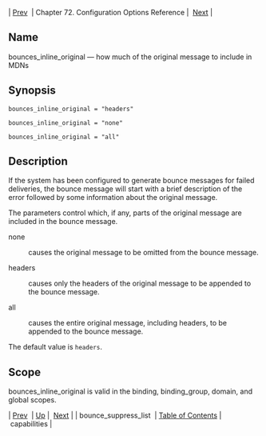 | [Prev](conf.ref.bounce_suppress_list)  | Chapter 72. Configuration Options Reference |  [Next](conf.ref.capabilities) |

<a name="conf.ref.bounces_inline_original"></a>
## Name

bounces_inline_original — how much of the original message to include in MDNs

## Synopsis

`bounces_inline_original = "headers"`

`bounces_inline_original = "none"`

`bounces_inline_original = "all"`

<a name="idp23795280"></a>
## Description

If the system has been configured to generate bounce messages for failed deliveries, the bounce message will start with a brief description of the error followed by some information about the original message.

The parameters control which, if any, parts of the original message are included in the bounce message.

<dl class="variablelist">

<dt>none</dt>

<dd>

causes the original message to be omitted from the bounce message.

</dd>

<dt>headers</dt>

<dd>

causes only the headers of the original message to be appended to the bounce message.

</dd>

<dt>all</dt>

<dd>

causes the entire original message, including headers, to be appended to the bounce message.

</dd>

</dl>

The default value is `headers`.

<a name="idp23804928"></a>
## Scope

bounces_inline_original is valid in the binding, binding_group, domain, and global scopes.

| [Prev](conf.ref.bounce_suppress_list)  | [Up](config.options.ref) |  [Next](conf.ref.capabilities) |
| bounce_suppress_list  | [Table of Contents](index) |  capabilities |

